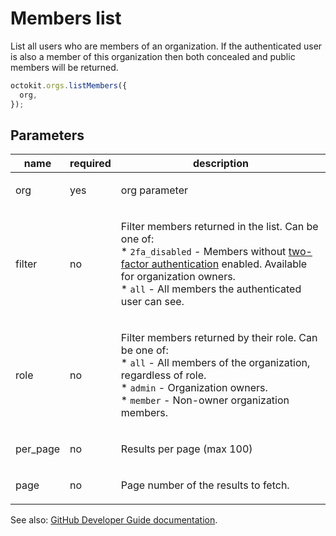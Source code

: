 # Members list

List all users who are members of an organization. If the authenticated user is also a member of this organization then both concealed and public members will be returned.

```js
octokit.orgs.listMembers({
  org,
});
```

## Parameters

<table>
  <thead>
    <tr>
      <th>name</th>
      <th>required</th>
      <th>description</th>
    </tr>
  </thead>
  <tbody>
    <tr><td>org</td><td>yes</td><td>

org parameter

</td></tr>
<tr><td>filter</td><td>no</td><td>

Filter members returned in the list. Can be one of:  
\* `2fa_disabled` - Members without [two-factor authentication](https://github.com/blog/1614-two-factor-authentication) enabled. Available for organization owners.  
\* `all` - All members the authenticated user can see.

</td></tr>
<tr><td>role</td><td>no</td><td>

Filter members returned by their role. Can be one of:  
\* `all` - All members of the organization, regardless of role.  
\* `admin` - Organization owners.  
\* `member` - Non-owner organization members.

</td></tr>
<tr><td>per_page</td><td>no</td><td>

Results per page (max 100)

</td></tr>
<tr><td>page</td><td>no</td><td>

Page number of the results to fetch.

</td></tr>
  </tbody>
</table>

See also: [GitHub Developer Guide documentation](endpoint.documentationUrl).
